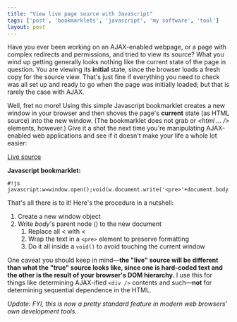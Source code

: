 ```yaml
---
title: "View live page source with Javascript"
tags: ['post', 'bookmarklets', 'javascript', 'my software', 'tool']
layout: post
---
```


Have you ever been working on an AJAX-enabled webpage, or a page with
complex redirects and permissions, and tried to view its source? What
you wind up getting generally looks nothing like the current state of
the page in question. You are viewing its **initial** state, since the
browser loads a fresh copy for the source view. That's just fine if
everything you need to check was all set up and ready to go when the
page was initially loaded; but that is rarely the case with
AJAX.<!--more-->

Well, fret no more! Using this simple Javascript bookmarklet creates a
new window in your browser and then shoves the page's **current** state
(as HTML source) into the new window. (The bookmarklet does not grab
*<!DOCTYPE ... />* or *<html ... />* elements, however.)
Give it a shot the next time you're manipulating AJAX-enabled web
applications and see if it doesn't make your life a whole lot easier:

<a href="(javascript:w=window.open();void(w.document.write('%3Cpre%3E'+document.body.parentNode.innerHTML.replace(/%3C/g,'<')+'%3C/pre%3E'));)">Live source</a>

**Javascript bookmarklet:**

    #!js
    javascript:w=window.open();void(w.document.write('<pre>'+document.body.parentNode.innerHTML.replace(/</g,'<')+'</pre>'));

That's all there is to it! Here's the procedure in a nutshell:

1.  Create a new window object
2.  Write *body*'s parent node (*<head>*) to the new document
    1.  Replace all < with &lt;
    2.  Wrap the text in a `<pre>` element to preserve formatting
    3.  Do it all inside a `void()` to avoid touching the current window

One caveat you should keep in mind—**the "live" source will be different
than what the "true" source looks like, since one is hard-coded text and
the other is the result of your browser's DOM hierarchy.** I use this
for things like determining AJAX-ified `<div />` contents and
such—**not** for determining sequential dependence in the HTML.

*Update: FYI, this is now a pretty standard feature in modern web
browsers' own development tools.*
